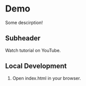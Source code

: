 # Demo

Some descirption!

## Subheader

Watch tutorial on YouTube.

## Local Development

1. Open index.html in your browser.